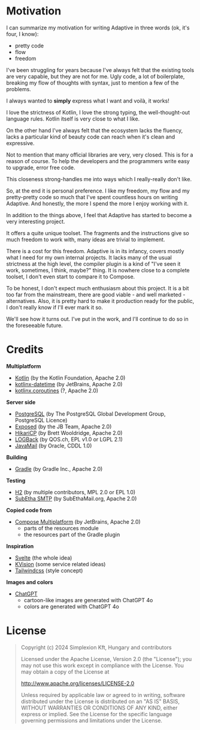 # Motivation

I can summarize my motivation for writing Adaptive in three words (ok, it's four, I know):

- pretty code
- flow
- freedom

I've been struggling for years because I've always felt that the existing tools are very capable, but they
are not for me. Ugly code, a lot of boilerplate, breaking my flow of thoughts with syntax, just to mention
a few of the problems.

I always wanted to **simply** express what I want and voilà, it works!

I love the strictness of Kotlin, I love the strong typing, the well-thought-out language rules. Kotlin itself
is very close to what I like.

On the other hand I've always felt that the ecosystem lacks the fluency, lacks a particular kind of beauty
code can reach when it's clean and expressive.

Not to mention that many official libraries are very, very closed. This is for a reason of course. To help
the developers and the programmers write easy to upgrade, error free code.

This closeness strong-handles me into ways which I really-really don't like.

So, at the end it is personal preference. I like my freedom, my flow and my pretty-pretty code so much that
I've spent countless hours on writing Adaptive. And honestly, the more I spend the more I enjoy working with it.

In addition to the things above, I feel that Adaptive has started to become a very interesting project.

It offers a quite unique toolset. The fragments and the instructions give so much freedom to work with,
many ideas are trivial to implement.

There is a cost for this freedom. Adaptive is in its infancy, covers mostly what I need for my own internal
projects. It lacks many of the usual strictness at the high level, the compiler plugin is a kind of
"I've seen it work, sometimes, I think, maybe?" thing. It is nowhere close to a complete toolset,
I don't even start to compare it to Compose.

To be honest, I don't expect much enthusiasm about this project. It is a bit too far from the mainstream, there
are good viable - and well marketed - alternatives. Also, it is pretty hard to make it production ready for the
public, I don't really know if I'll ever mark it so.

We'll see how it turns out. I've put in the work, and I'll continue to do so in the foreseeable future.

# Credits

**Multiplatform**

* [Kotlin](https://kotlinlang.org) (by the Kotlin Foundation, Apache 2.0)
* [kotlinx-datetime](https://github.com/Kotlin/kotlinx-datetime) (by JetBrains, Apache 2.0)
* [kotlinx.coroutines](https://github.com/Kotlin/kotlinx.coroutines) (?, Apache 2.0)

**Server side**

* [PostgreSQL](https://www.postgresql.org) (by The PostgreSQL Global Development Group, PostgreSQL Licence)
* [Exposed](https://github.com/JetBrains/Exposed) (by the JB Team, Apache 2.0)
* [HikariCP](https://github.com/brettwooldridge/HikariCP) (by Brett Wooldridge, Apache 2.0)
* [LOGBack](http://logback.qos.ch) (by QOS.ch, EPL v1.0 or LGPL 2.1)
* [JavaMail](https://javaee.github.io/javamail/)  (by Oracle, CDDL 1.0)

**Building**

* [Gradle](https://gradle.org) (by Gradle Inc., Apache 2.0)

**Testing**

* [H2](https://www.h2database.com/) (by multiple contributors, MPL 2.0 or EPL 1.0)
* [SubEtha SMTP](https://github.com/voodoodyne/subethasmtp) (by SubEthaMail.org, Apache 2.0)

**Copied code from**

* [Compose Multiplatform](https://github.com/JetBrains/compose-multiplatform) (by JetBrains, Apache 2.0)
    * parts of the resources module
    * the resources part of the Gradle plugin

**Inspiration**

* [Svelte](https://svelte.dev) (the whole idea)
* [KVision](https://kvision.io) (some service related ideas)
* [Tailwindcss](https://tailwindcss.com) (style concept)

**Images and colors**

* [ChatGPT](https://chatgpt.com)
    * cartoon-like images are generated with ChatGPT 4o
    * colors are generated with ChatGPT 4o

# License

> Copyright (c) 2024 Simplexion Kft, Hungary and contributors
>
> Licensed under the Apache License, Version 2.0 (the "License");
> you may not use this work except in compliance with the License.
> You may obtain a copy of the License at
>
>    http://www.apache.org/licenses/LICENSE-2.0
>
> Unless required by applicable law or agreed to in writing, software
> distributed under the License is distributed on an "AS IS" BASIS,
> WITHOUT WARRANTIES OR CONDITIONS OF ANY KIND, either express or implied.
> See the License for the specific language governing permissions and
> limitations under the License.